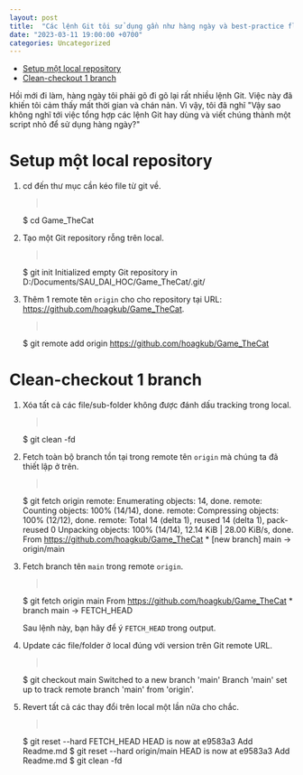 ```yaml
---
layout: post
title:  "Các lệnh Git tôi sử dụng gần như hàng ngày và best-practice flow cho từng use-case"
date: "2023-03-11 19:00:00 +0700"
categories: Uncategorized
---
```


- [Setup một local repository](#setup-một-local-repository)
- [Clean-checkout 1 branch](#clean-checkout-1-branch)


Hồi mới đi làm, hàng ngày tôi phải gõ đi gõ lại rất nhiều lệnh Git. Việc này đã
khiến tôi cảm thấy mất thời gian và chán nản. Vì vậy, tôi đã nghĩ "Vậy sao không
nghĩ tới việc tổng hợp các lệnh Git hay dùng và viết chúng thành một script nhỏ
để sử dụng hàng ngày?"

# Setup một local repository

1. cd đến thư mục cần kéo file từ git về.
   > <pre>
   $ cd Game_TheCat

2. Tạo một Git repository rỗng trên local.
   > <pre>
   $ git init
   Initialized empty Git repository in D:/Documents/SAU_DAI_HOC/Game_TheCat/.git/

3. Thêm 1 remote tên `origin` cho cho repository tại URL:
   https://github.com/hoagkub/Game_TheCat.
   > <pre>
   $ git remote add origin https://github.com/hoagkub/Game_TheCat


# Clean-checkout 1 branch

1. Xóa tất cả các file/sub-folder không được đánh dấu tracking trong local.
   > <pre>
   $ git clean -fd

2. Fetch toàn bộ branch tồn tại trong remote tên `origin` mà chúng ta đã thiết lập ở trên.

   > <pre>
   $ git fetch origin
   remote: Enumerating objects: 14, done.
   remote: Counting objects: 100% (14/14), done.
   remote: Compressing objects: 100% (12/12), done.
   remote: Total 14 (delta 1), reused 14 (delta 1), pack-reused 0
   Unpacking objects: 100% (14/14), 12.14 KiB | 28.00 KiB/s, done.
   From https://github.com/hoagkub/Game_TheCat
    &ast; [new branch]      main       -> origin/main

3. Fetch branch tên `main` trong remote `origin`.
   > <pre>
   $ git fetch origin main
   From https://github.com/hoagkub/Game_TheCat
    &ast; branch            main       -> FETCH_HEAD

   Sau lệnh này, bạn hãy để ý `FETCH_HEAD` trong output.
4. Update các file/folder ở local đúng với version trên Git remote URL.
   > <pre>
   $ git checkout main
   Switched to a new branch 'main'
   Branch 'main' set up to track remote branch 'main' from 'origin'.

5. Revert tất cả các thay đổi trên local một lần nữa cho chắc.
   > <pre>
   $ git reset --hard FETCH_HEAD
   HEAD is now at e9583a3 Add Readme.md
   $ git reset --hard origin/main
   HEAD is now at e9583a3 Add Readme.md
   $ git clean -fd


